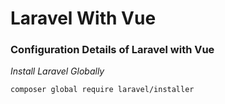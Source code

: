 # Laravel With Vue
### Configuration Details of Laravel with Vue

*Install Laravel Globally*
```
composer global require laravel/installer
```